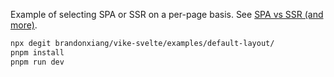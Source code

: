 Example of selecting SPA or SSR on a per-page basis. See
[SPA vs SSR (and more)](https://vike.dev/SPA-vs-SSR).

```bash
npx degit brandonxiang/vike-svelte/examples/default-layout/
pnpm install
pnpm run dev
```
